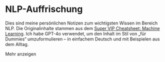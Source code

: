 # NLP-Auffrischung

Dies sind meine persönlichen Notizen zum wichtigsten Wissen im Bereich NLP. Die Originalinhalte stammen aus dem [Super VIP Cheatsheet: Machine Learning](https://sgfin.github.io/files/cheatsheets/cs229_2018_cheatsheet.pdf). Ich habe GPT-4o verwendet, um den Inhalt im Stil von „für Dummies“ umzuformulieren – in einfachem Deutsch und mit Beispielen aus dem Alltag.

Mehr anzeigen

```{tableofcontents}
```